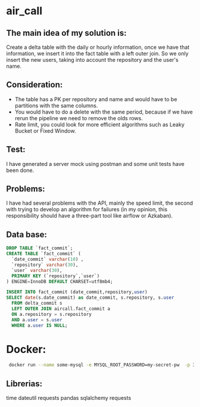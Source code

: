 # air_call
## The main idea of my solution is:
Create a delta table with the daily or hourly information, once we have that information, we insert it into the fact table with a left outer join. 
So we only insert the new users,  taking into account the repository and the user's name.

## Consideration:
* The table has a PK per repository and name and would have to be partitions with the same columns.
* You would have to do a delete with the same period, because  if we have rerun the pipeline we need to remove the olds rows.
* Rate limit, you could look for more efficient algorithms such as Leaky Bucket or Fixed Window.

## Test:
I have generated a server mock using postman and some unit tests have been done.

## Problems:
I have had several problems with the API, mainly the speed limit, the second with trying to develop an algorithm for failures (in my opinion, this responsibility should have a three-part tool like airflow or Azkaban).

## Data base:
```` sql
DROP TABLE `fact_commit`;
CREATE TABLE `fact_commit` (
  `date_commit` varchar(10) ,
  `repository` varchar(30),
  `user` varchar(30),
  PRIMARY KEY (`repository`,`user`)
) ENGINE=InnoDB DEFAULT CHARSET=utf8mb4;

INSERT INTO fact_commit (date_commit,repository,user) 
SELECT date(s.date_commit) as date_commit, s.repository, s.user
  FROM delta_commit s
  LEFT OUTER JOIN aircall.fact_commit a 
  ON a.repository = s.repository
  AND a.user = s.user
  WHERE a.user IS NULL;
  ````

# Docker:
````sh
 docker run --name some-mysql -e MYSQL_ROOT_PASSWORD=my-secret-pw  -p 3306:3306 -d mysql:5.7
 ````
  
## Librerias:  
time
dateutil
requests
pandas
sqlalchemy
requests
